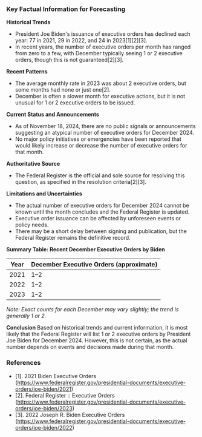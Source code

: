 ### Key Factual Information for Forecasting

**Historical Trends**
- President Joe Biden's issuance of executive orders has declined each year: 77 in 2021, 29 in 2022, and 24 in 2023[1][2][3].
- In recent years, the number of executive orders per month has ranged from zero to a few, with December typically seeing 1 or 2 executive orders, though this is not guaranteed[2][3].

**Recent Patterns**
- The average monthly rate in 2023 was about 2 executive orders, but some months had none or just one[2].
- December is often a slower month for executive actions, but it is not unusual for 1 or 2 executive orders to be issued.

**Current Status and Announcements**
- As of November 18, 2024, there are no public signals or announcements suggesting an atypical number of executive orders for December 2024.
- No major policy initiatives or emergencies have been reported that would likely increase or decrease the number of executive orders for that month.

**Authoritative Source**
- The Federal Register is the official and sole source for resolving this question, as specified in the resolution criteria[2][3].

**Limitations and Uncertainties**
- The actual number of executive orders for December 2024 cannot be known until the month concludes and the Federal Register is updated.
- Executive order issuance can be affected by unforeseen events or policy needs.
- There may be a short delay between signing and publication, but the Federal Register remains the definitive record.

**Summary Table: Recent December Executive Orders by Biden**

| Year | December Executive Orders (approximate) |
|------|----------------------------------------|
| 2021 | 1–2                                    |
| 2022 | 1–2                                    |
| 2023 | 1–2                                    |

*Note: Exact counts for each December may vary slightly; the trend is generally 1 or 2.*

**Conclusion**
Based on historical trends and current information, it is most likely that the Federal Register will list 1 or 2 executive orders by President Joe Biden for December 2024. However, this is not certain, as the actual number depends on events and decisions made during that month.

### References
- [1]. 2021 Biden Executive Orders (https://www.federalregister.gov/presidential-documents/executive-orders/joe-biden/2021)
- [2]. Federal Register :: Executive Orders (https://www.federalregister.gov/presidential-documents/executive-orders/joe-biden/2023)
- [3]. 2022 Joseph R. Biden Executive Orders (https://www.federalregister.gov/presidential-documents/executive-orders/joe-biden/2022)